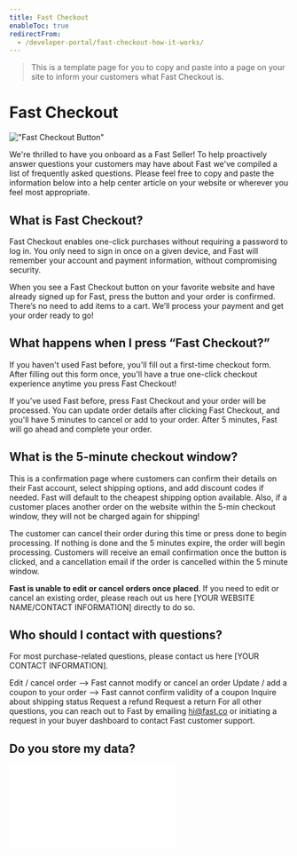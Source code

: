 ```yaml
---
title: Fast Checkout
enableToc: true
redirectFrom:
  - /developer-portal/fast-checkout-how-it-works/
---
```


> This is a template page for you to copy and paste into a page on your site to inform your customers what Fast Checkout is.

# Fast Checkout

!["Fast Checkout Button"](/images/fastcheckoutbutton.svg)

We're thrilled to have you onboard as a Fast Seller! To help proactively answer questions your customers may have about Fast we've compiled a list of frequently asked questions. Please feel free to copy and paste the information below into a help center article on your website or wherever you feel most appropriate.

## What is Fast Checkout?

Fast Checkout enables one-click purchases without requiring a password to log in. You only need to sign in once on a given device, and Fast will remember your account and payment information, without compromising security.

When you see a Fast Checkout button on your favorite website and have already signed up for Fast, press the button and your order is confirmed. There’s no need to add items to a cart. We’ll process your payment and get your order ready to go!

## What happens when I press “Fast Checkout?”

If you haven't used Fast before, you'll fill out a first-time checkout form. After filling out this form once, you'll have a true one-click checkout experience anytime you press Fast Checkout!

If you’ve used Fast before, press Fast Checkout and your order will be processed. You can update order details after clicking Fast Checkout, and you'll have 5 minutes to cancel or add to your order. After 5 minutes, Fast will go ahead and complete your order.

## What is the 5-minute checkout window?

This is a confirmation page where customers can confirm their details on their Fast account, select shipping options, and add discount codes if needed. Fast will default to the cheapest shipping option available. Also, if a customer places another order on the website within the 5-min checkout window, they will not be charged again for shipping!

The customer can cancel their order during this time or press done to begin processing. If nothing is done and the 5 minutes expire, the order will begin processing. Customers will receive an email confirmation once the button is clicked, and a cancellation email if the order is cancelled within the 5 minute window.

**Fast is unable to edit or cancel orders once placed**. If you need to edit or cancel an existing order, please reach out us here [YOUR WEBSITE NAME/CONTACT INFORMATION] directly to do so.

## Who should I contact with questions?

For most purchase-related questions, please contact us here [YOUR CONTACT INFORMATION].

Edit / cancel order --> Fast cannot modify or cancel an order
Update / add a coupon to your order --> Fast cannot confirm validity of a coupon
Inquire about shipping status
Request a refund
Request a return
For all other questions, you can reach out to Fast by emailing hi@fast.co or initiating a request in your buyer dashboard to contact Fast customer support.

## Do you store my data?

<embed src="/reusables/security/_data_privacy_security_trust.md" />
